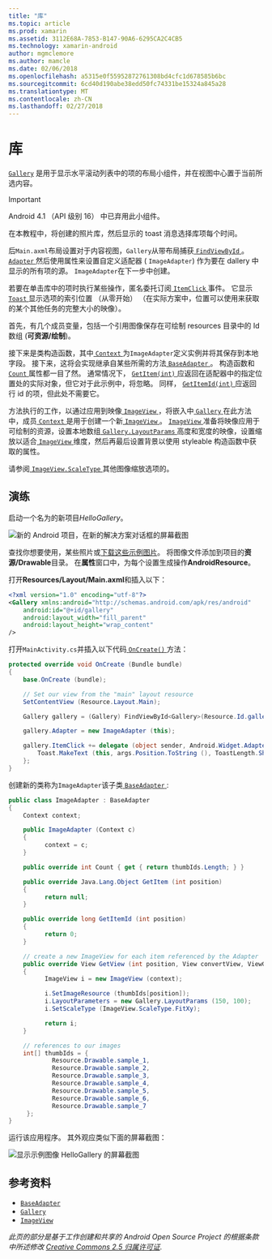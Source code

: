 ```yaml
---
title: "库"
ms.topic: article
ms.prod: xamarin
ms.assetid: 3112E68A-7853-B147-90A6-6295CA2C4CB5
ms.technology: xamarin-android
author: mgmclemore
ms.author: mamcle
ms.date: 02/06/2018
ms.openlocfilehash: a5315e0f55952872761308bd4cfc1d678585b6bc
ms.sourcegitcommit: 6cd40d190abe38edd50fc74331be15324a845a28
ms.translationtype: MT
ms.contentlocale: zh-CN
ms.lasthandoff: 02/27/2018
---
```

# <a name="gallery"></a>库

[`Gallery`](https://developer.xamarin.com/api/type/Android.Widget.Gallery/) 是用于显示水平滚动列表中的项的布局小组件，并在视图中心置于当前所选内容。

> [!IMPORTANT]
> Android 4.1 （API 级别 16） 中已弃用此小组件。 

在本教程中，将创建的照片库，然后显示的 toast 消息选择库项每个时间。

后`Main.axml`布局设置对于内容视图，`Gallery`从带布局捕获[ `FindViewById` ](https://developer.xamarin.com/api/member/Android.App.Activity.FindViewById/p/System.Int32/)。
[ `Adapter` ](https://developer.xamarin.com/api/property/Android.Widget.AdapterView.RawAdapter/)然后使用属性来设置自定义适配器 ( `ImageAdapter`) 作为要在 dallery 中显示的所有项的源。 `ImageAdapter`在下一步中创建。

若要在单击库中的项时执行某些操作，匿名委托订阅[ `ItemClick` ](https://developer.xamarin.com/api/event/Android.Widget.AdapterView.ItemClick/)事件。 它显示[ `Toast` ](https://developer.xamarin.com/api/type/Android.Widget.Toast/)显示选项的索引位置 （从零开始） （在实际方案中，位置可以使用来获取的某个其他任务的完整大小的映像）。

首先，有几个成员变量，包括一个引用图像保存在可绘制 resources 目录中的 Id 数组 (**可资源/绘制**)。

接下来是类构造函数，其中[ `Context` ](https://developer.xamarin.com/api/type/Android.Content.Context/)为`ImageAdapter`定义实例并将其保存到本地字段。
接下来，这将会实现继承自某些所需的方法[ `BaseAdapter` ](https://developer.xamarin.com/api/type/Android.Widget.BaseAdapter/)。
构造函数和[ `Count` ](https://developer.xamarin.com/api/property/Android.Widget.BaseAdapter.Count/)属性都一目了然。 通常情况下， [ `GetItem(int)` ](https://developer.xamarin.com/api/member/Android.Widget.BaseAdapter.GetItem/p/System.Int32/)应返回在适配器中的指定位置处的实际对象，但它对于此示例中，将忽略。 同样， [ `GetItemId(int)` ](https://developer.xamarin.com/api/member/Android.Widget.BaseAdapter.GetItemId/p/System.Int32/)应返回行 id 的项，但此处不需要它。

方法执行的工作，以通过应用到映像[ `ImageView` ](https://developer.xamarin.com/api/type/Android.Widget.ImageView/) ，将嵌入中[ `Gallery` ](https://developer.xamarin.com/api/type/Android.Widget.Gallery/)在此方法中，成员[ `Context` ](https://developer.xamarin.com/api/type/Android.Content.Context/)是用于创建一个新[ `ImageView` ](https://developer.xamarin.com/api/type/Android.Widget.ImageView/)。
[ `ImageView` ](https://developer.xamarin.com/api/type/Android.Widget.ImageView/)准备将映像应用于可绘制的资源，设置本地数组[ `Gallery.LayoutParams` ](https://developer.xamarin.com/api/type/Android.Widget.Gallery+LayoutParams/)高度和宽度的映像，设置缩放以适合[ `ImageView` ](https://developer.xamarin.com/api/type/Android.Widget.ImageView/)维度，然后再最后设置背景以使用 styleable 构造函数中获取的属性。

请参阅[ `ImageView.ScaleType` ](https://developer.xamarin.com/api/type/Android.Widget.ImageView+ScaleType/)其他图像缩放选项的。

## <a name="walkthrough"></a>演练

启动一个名为的新项目*HelloGallery*。

![新的 Android 项目，在新的解决方案对话框的屏幕截图](gallery-images/hellogallery1.png)

查找你想要使用，某些照片或[下载这些示例图片](http://developer.android.com/shareables/sample_images.zip)。
将图像文件添加到项目的**资源/Drawable**目录。 在**属性**窗口中，为每个设置生成操作**AndroidResource**。

打开**Resources/Layout/Main.axml**和插入以下：

```xml
<?xml version="1.0" encoding="utf-8"?>
<Gallery xmlns:android="http://schemas.android.com/apk/res/android"
    android:id="@+id/gallery"
    android:layout_width="fill_parent"
    android:layout_height="wrap_content"
/>
```

打开`MainActivity.cs`并插入以下代码[ `OnCreate()` ](https://developer.xamarin.com/api/member/Android.App.Activity.OnCreate/p/Android.OS.Bundle/)方法：

```csharp
protected override void OnCreate (Bundle bundle)
{
    base.OnCreate (bundle);

    // Set our view from the "main" layout resource
    SetContentView (Resource.Layout.Main);

    Gallery gallery = (Gallery) FindViewById<Gallery>(Resource.Id.gallery);

    gallery.Adapter = new ImageAdapter (this);

    gallery.ItemClick += delegate (object sender, Android.Widget.AdapterView.ItemClickEventArgs args) {
        Toast.MakeText (this, args.Position.ToString (), ToastLength.Short).Show ();
    };
}
```

创建新的类称为`ImageAdapter`该子类[ `BaseAdapter` ](https://developer.xamarin.com/api/type/Android.Widget.BaseAdapter/):

```csharp
public class ImageAdapter : BaseAdapter
{
    Context context;

    public ImageAdapter (Context c)
    {
          context = c;
    }

    public override int Count { get { return thumbIds.Length; } }

    public override Java.Lang.Object GetItem (int position)
    {
          return null;
    }

    public override long GetItemId (int position)
    {
          return 0;
    }

    // create a new ImageView for each item referenced by the Adapter
    public override View GetView (int position, View convertView, ViewGroup parent)
    {
          ImageView i = new ImageView (context);

          i.SetImageResource (thumbIds[position]);
          i.LayoutParameters = new Gallery.LayoutParams (150, 100);
          i.SetScaleType (ImageView.ScaleType.FitXy);

          return i;
    }

    // references to our images
    int[] thumbIds = {
            Resource.Drawable.sample_1,
            Resource.Drawable.sample_2,
            Resource.Drawable.sample_3,
            Resource.Drawable.sample_4,
            Resource.Drawable.sample_5,
            Resource.Drawable.sample_6,
            Resource.Drawable.sample_7
     };
}

```

运行该应用程序。 其外观应类似下面的屏幕截图：

![显示示例图像 HelloGallery 的屏幕截图](gallery-images/hellogallery3.png)


<a name="References" />

## <a name="references"></a>参考资料

-   [`BaseAdapter`](https://developer.xamarin.com/api/type/Android.Widget.BaseAdapter/)
-   [`Gallery`](https://developer.xamarin.com/api/type/Android.Widget.Gallery/)
-   [`ImageView`](https://developer.xamarin.com/api/type/Android.Widget.ImageView/)

*此页的部分是基于工作创建和共享的 Android Open Source Project 的根据条款中所述修改*
[*Creative Commons 2.5 归属许可证*](http://creativecommons.org/licenses/by/2.5/).


